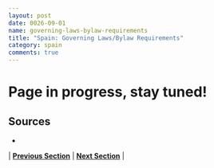 ```yaml
---
layout: post
date: 0026-09-01
name: governing-laws-bylaw-requirements
title: "Spain: Governing Laws/Bylaw Requirements"
category: spain
comments: true
---
```


# Page in progress, stay tuned!

Sources
--- 
- 

| **[Previous Section]( https://neo-project.github.io/global-blockchain-compliance-hub//spain/spain-tax-and-auditing-requirements.html)** | **[Next Section]( https://neo-project.github.io/global-blockchain-compliance-hub//spain/spain-laws-token-sales.html)** |
